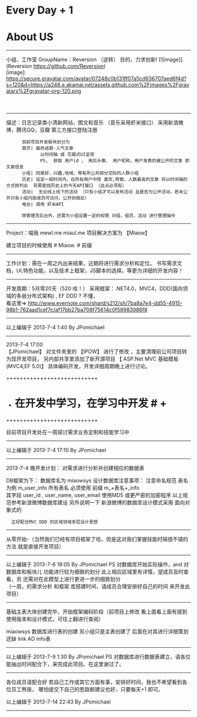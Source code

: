 Every Day + 1
=================

About US
=================
--------------
小组、工作室
GroupName：Reversion （逆转） 目的，力求创新!
[![image]](Reversion https://github.com/Reversion)  
[image]: https://secure.gravatar.com/avatar/07248c0b131ff07a5cd636707aed6f4d?s=120&d=https://a248.e.akamai.net/assets.github.com%2Fimages%2Fgravatars%2Fgravatar-org-120.png



*******************************************************************************************
描述：日志记录类小清新网站，图文和音乐 （音乐采用虾米接口）
          采用新浪微博，腾讯QQ，豆瓣 第三方接口登陆注册  
          
          目前项目开发板块划分为
          首页| 最热话题-人气文章
                 以时间轴 或 花瓣式UI呈现   
                 PS,  获取 用户id ， 用后头像， 用户昵称，用户发表的被公开的文章 即文章信息
          小组| 同爱好，兴趣,地域，等有所公共部分交际的人群小组     
          历史| 设定一段时间内，在所有用户中陪 喜欢,转载，人数最高的文章 将以时间轴的方式排列出  另需查找历史上的今天API接口 （这点必须有）
          活动|  无论线上线下的活动 （只有小组才可以发布活动 且是否为公开活动，若未公开只有小组内部成员可访问，公开则相反）
          电台| 调用 虾米API
         
          除管理员后台外，还需为小组设置一定的权限 对组，组员，活动 进行管理操作
     

*******************************************************************************************
Project：喵我  mewl.me
                        miaul.me
                        项目解决方案为 【Miaow】

建立项目的时候使用  #  Miaow.  # 前缀
*******************************************************************************************
工作计划：需在一周之内出来结果，近期将进行需求分析和定位。
                 书写需求文档，UI,特色功能，以及技术上框架，JS脚本的选择。等更为详细的开发内容！

*******************************************************************************************
开发周期：5月零20天（520 哇！）
采用框架：.NET4.0，MVC4，DDD(面向领域的多层分布式架构) , EF
         DDD ? 不懂，     
         看这里=>
		 http://www.evernote.com/shard/s212/sh/7ba8a7e4-dd55-4915-98b1-762aad1cef7c/af17bb27ba708f75614c0f59983986f8

*******************************************************************************************
以上编辑于 2013-7-4 1:40
By JPomichael

*******************************************************************************************

2013-7-4 17:00   
【JPomichael】  对文件夹里的 【IPOW】 进行了修改 ，主要清理前公司项目转为现开发项目，
                            另内部共享里添加了新开源项目 【 ASP.Net MVC 基础模板 (MVC4,EF 5.0)】 
							具体编码开发，开发详细周期晚上进行讨论。

+++++++++++++++++++++++++++
+   #   在开发中学习，在学习中开发   #   +
+++++++++++++++++++++++++++

目前项目开发处在一周探讨需求业务定制和技能学习中

*******************************************************************************************
以上编辑于 2013-7-4 17:10
By JPomichael

*******************************************************************************************

2013-7-4 晚开发计划：
对需求进行分析并创建相应的数据表

DB框架为下：
数据库名为  miaowsys 
设计数据库注意事项：
       注意命名规范 
       表名为例   m_user_info   所有表名  必须使用  前缀 m_+表名+_info   
       其字段 user_id ,   user_name, user_email    使用MD5 或更严密的加密程序
       以上规范参考新浪微博数据库建设  另外说明一下  新浪微博的数据库设计模式采用 面向对象式的   
       
      正好配合MVC DDD 的区域领域多层设计思想  

       
*******************************************************************************************

从零开始-（当然我们已经有项目框架了哈，但是这对我们掌握技能时隔很不错的方法 就是直接开发项目）

*******************************************************************************************
以上编辑于 2013-7-6 18:05
By JPomichael
PS 对数据库开始实际操作，and 对数据库和板块儿  功能进行较为细致的划分
     此上相应区域里有详情，望成员及时查看，另 还需对在此模型上进行更进一步的细致划分  
     （一周，的需求分析 和框架 库搭建时间，请成员合理安排好自己的时间 来开发此项目）

*******************************************************************************************

基础主表大体创建完毕，开始框架编码阶段（前项目上修改 看上面看上面有提到使用版本和设计模式，可往上翻进行查阅）

miaowsys 数据库进行表的创建 另小组只是主表创建了 后面在对其进行详细策划
还缺 link  AD info表

*******************************************************************************************
以上编辑于 2013-7-9 1:30
By JPomichael
PS 对数据库进行数据表建立，请各位能抽出时间配合下，来完成此项目。在这里谢过了。

*******************************************************************************************

各位成员请配合好   若自己工作或其它方面有事，安排好时间，我也不希望看到各位员工熬夜，
哪怕提交下自己的思路额建议也好，只要每天+1 即可。

以上编辑于 2013-7-14 22:43
By JPomichael

*******************************************************************************************
